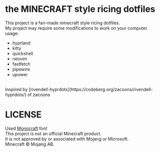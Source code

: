 # the MINECRAFT style ricing dotfiles
This project is a fan-made minecraft style ricing dotfiles.<br>
My project may require some modifications to work on your computer.<br>
usage:
- hyprland
- kitty
- quickshell
- neovim
- fastfetch
- pipewire
- upower
<br>
Inspired by [rivendell-hyprdots](https://codeberg.org/zacoons/rivendell-hyprdots/) of zacoons<br>

# LICENSE
Used [Monocraft](https://github.com/IdreesInc/Monocraft) font<br>
This project is not an official Minecraft product.<br>
It is not approved by or associated with Mojang or Microsoft.<br>
Minecraft © Mojang AB.
